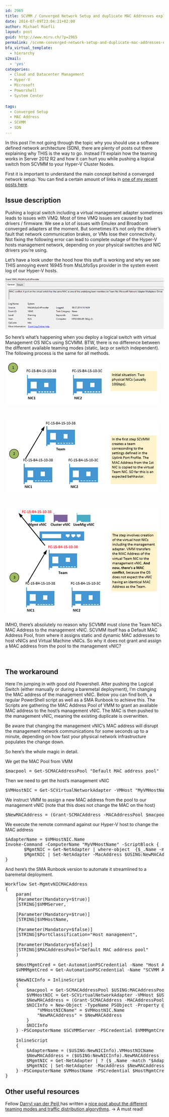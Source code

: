 ```yaml
---
id: 2965
title: SCVMM / Converged Network Setup and duplicate MAC Addresses explained
date: 2014-07-09T23:04:21+02:00
author: Michael Rüefli
layout: post
guid: http://www.miru.ch/?p=2965
permalink: /scvmm-converged-network-setup-and-duplicate-mac-addresses-explained/
bfa_virtual_template:
  - hierarchy
s2mail:
  - 'yes'
categories:
  - Cloud and Datacenter Management
  - Hyper-V
  - Microsoft
  - Powershell
  - System Center
  
tags:
  - Converged Setup
  - MAC Address
  - SCVMM
  - SDN
---
```

In this post I&#8217;m not going through the topic why you should use a software defined network architecture (SDN), there are plenty of posts out there explaining why THIS is the way to go. Instead I&#8217;ll explain how the teaming works in Server 2012 R2 and how it can hurt you while pushing a logical switch from SCVMM to your Hyper-V Cluster Nodes.

First it is important to understand the main concept behind a converged network setup. You can find a certain amount of links in [one of my recent posts here](http://www.miru.ch/hyper-v-scvmm-converged-fabric-nice-but-how-to/).

## Issue description

Pushing a logical switch including a virtual management adapter sometimes leads to issues with VMQ. Most of time VMQ issues are caused by bad drivers / firmware. We see a lot of issues with Emulex and Broadcom converged adapters at the moment. But sometimes it&#8217;s not only the driver&#8217;s fault that network communication brakes, or VMs lose their connectivity. Not fixing the following error can lead to complete outage of the Hyper-V hosts management network, depending on your physical switches and NIC drivers you&#8217;re using.

Let&#8217;s have a look under the hood how this stuff is working and why we see THIS annoying event 16945 from MsLbfoSys provider in the system event log of our Hyper-V hosts.

![](../images/2014/07/070914_2112_SCVMMConver1.png) 

So here&#8217;s what&#8217;s happening when you deploy a logical switch with virtual Management OS NICs using SCVMM. BTW, there is no difference between the different available teaming modes (static, lacp or switch independent).  
The following process is the same for all methods.

![](../images/2014/07/070914_2112_SCVMMConver2.png) 

&nbsp;

![](../images/2014/07/070914_2112_SCVMMConver3.png) 

&nbsp;

![](../images/2014/07/070914_2112_SCVMMConver4.png) 

IMHO, there&#8217;s absolutely no reason why SCVMM must clone the Team NICs MAC Address to the management vNIC. SCVMM itself has a Default MAC Address Pool, from where it assigns static and dynamic MAC addresses to host vNICs and Virtual Machine vNICs. So why it does not grant and assign a MAC address from the pool to the management vNIC?

&nbsp;

## The workaround

Here I&#8217;m jumping in with good old Powershell. After pushing the Logical Switch (either manually or during a baremetal deployment), I&#8217;m changing the MAC address of the management vNIC. Below you can find both, a regular PowerShell script as well as a SMA Runbook to achieve this. The Scripts are gathering the MAC Address Pool of VMM to grant an available MAC address to the host&#8217;s management vNIC. The MAC is then pushed to the management vNIC, meaning the existing duplicate is overwritten.

Be aware that changing the management vNIC&#8217;s MAC address will disrupt the management network communications for some seconds up to a minute, depending on how fast your physical network infrastructure populates the change down.

So here&#8217;s the whole magic in detail.

We get the MAC Pool from VMM

<pre>$macpool = Get-SCMACAddressPool "Default MAC address pool"</pre>

Then we need to get the host&#8217;s management vNIC

<pre>$VMHostNIC = Get-SCVirtualNetworkAdapter -VMHost "MyVMHostName" | ? {$_.PortClassification -match "Host management"}</pre>

We instruct VMM to assign a new MAC address from the pool to our management vNIC (note that this does not change the MAC on the host)

<pre>$NewMACAddress = (Grant-SCMACAddress -MACAddressPool $macpool -VirtualNetworkAdapter $VMHostNIC).Address</pre>

We execute the remote command against our Hyper-V host to change the MAC address

<pre>$AdapterName = $VMHostNIC.Name
Invoke-Command -ComputerName "MyVMHostName" -ScriptBlock {
       $MgmtNIC = Get-NetAdapter | where-object  {$_.Name -match $USING:AdapterName -and $_.InterfaceDescription -match 'Hyper-V Virtual Ethernet Adapter'}
       $MgmtNIC | Set-NetAdapter -MacAddress $USING:NewMACAddress -confirm:$false
}</pre>

And here&#8217;s the SMA Runbook version to automate it streamlined to a baremetal deployment.

<pre>Workflow Set-MgmtvNICMACAddress
{
    param(
    [Parameter(Mandatory=$true)]
    [STRING]$VMMServer,

    [Parameter(Mandatory=$true)]
    [STRING]$VMHostName,

    [Parameter(Mandatory=$false)]
    [STRING]$PortClassification="Host management",

    [Parameter(Mandatory=$false)]
    [STRING]$MACAddressPool="Default MAC address pool"
    )

    $HostMgmtCred = Get-AutomationPSCredential -Name "Host Access Account"
    $VMMMgmtCred = Get-AutomationPSCredential -Name "SCVMM Access Account"

    $NewNICInfo = InlineScript
    {
        $macpool = Get-SCMACAddressPool $USING:MACAddressPool
        $VMHostNIC = Get-SCVirtualNetworkAdapter -VMHost $USING:VMHostName | ? {$_.PortClassification -match "$USING:PortClassification"}
        $NewMACAddress = (Grant-SCMACAddress -MACAddressPool $macpool -VirtualNetworkAdapter $VMHostNIC).Address
        $NICInfo = New-Object -TypeName PSObject -Property @{
            "VMHostNICName" = $VMHostNIC.Name
            "NewMACAddress" = $NewMACAddress
        }
        $NICInfo
    } -PSComputerName $SCVMMServer -PSCredential $VMMMgmtCred

    InlineScript
    {
        $AdapterName = ($USING:NewNICInfo).VMHostNICName
        $NewMACAddress = ($USING:NewNICInfo).NewMACAddress
        $MgmtNIC = Get-NetAdapter | ? {$_.Name -match "$AdapterName" -and $_.InterfaceDescription -match 'Hyper-V Virtual Ethernet Adapter'}
        $MgmtNIC | Set-NetAdapter -MacAddress $NewMACAddress -confirm:$false
    } -PSComputerName $VMHostName -PSCredential $HostMgmtCred
}</pre>

## Other useful resources

Fellow <a href="https://twitter.com/DarrylvdPeijl" target="_blank">Darryl van der Peijl </a>has written a <a href="http://www.darrylvanderpeijl.nl/nic-teaming-modes-and-distribution-algorithms-in-windows-server-2012-r2/" target="_blank">nice post about the different teaming modes and traffic distribution algorythms</a>. -> A must read!

&nbsp;